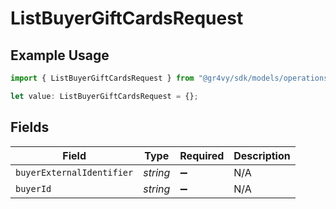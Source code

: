 # ListBuyerGiftCardsRequest

## Example Usage

```typescript
import { ListBuyerGiftCardsRequest } from "@gr4vy/sdk/models/operations";

let value: ListBuyerGiftCardsRequest = {};
```

## Fields

| Field                     | Type                      | Required                  | Description               |
| ------------------------- | ------------------------- | ------------------------- | ------------------------- |
| `buyerExternalIdentifier` | *string*                  | :heavy_minus_sign:        | N/A                       |
| `buyerId`                 | *string*                  | :heavy_minus_sign:        | N/A                       |